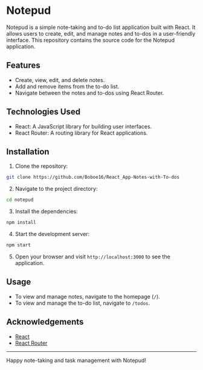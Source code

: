 # Notepud

Notepud is a simple note-taking and to-do list application built with React. It allows users to create, edit, and manage notes and to-dos in a user-friendly interface. This repository contains the source code for the Notepud application.

## Features

- Create, view, edit, and delete notes.
- Add and remove items from the to-do list.
- Navigate between the notes and to-dos using React Router.

## Technologies Used

- React: A JavaScript library for building user interfaces.
- React Router: A routing library for React applications.

## Installation

1. Clone the repository:

```bash
git clone https://github.com/Boboe16/React_App-Notes-with-To-dos
```

2. Navigate to the project directory:

```bash
cd notepud
```

3. Install the dependencies:

```bash
npm install
```

4. Start the development server:

```bash
npm start
```

5. Open your browser and visit `http://localhost:3000` to see the application.

## Usage

- To view and manage notes, navigate to the homepage (`/`).
- To view and manage the to-do list, navigate to `/todos`.

## Acknowledgements

- [React](https://reactjs.org)
- [React Router](https://reactrouter.com)

---

Happy note-taking and task management with Notepud!
